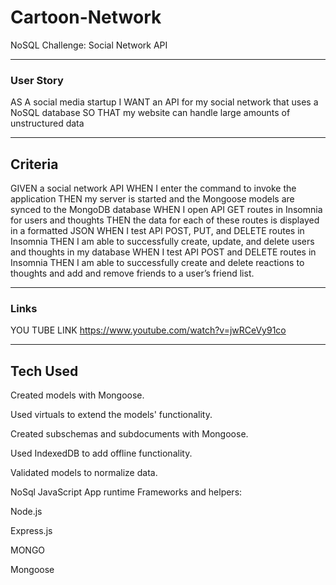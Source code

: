 # Cartoon-Network
NoSQL Challenge: Social Network API

___________________________________________________________________________________________________________________________________________________________________

### User Story

AS A social media startup
I WANT an API for my social network that uses a NoSQL database
SO THAT my website can handle large amounts of unstructured data
__________________________________________________________________________________________________________________________________________________________________

## Criteria

GIVEN a social network API
WHEN I enter the command to invoke the application
THEN my server is started and the Mongoose models are synced to the MongoDB database
WHEN I open API GET routes in Insomnia for users and thoughts
THEN the data for each of these routes is displayed in a formatted JSON
WHEN I test API POST, PUT, and DELETE routes in Insomnia
THEN I am able to successfully create, update, and delete users and thoughts in my database
WHEN I test API POST and DELETE routes in Insomnia
THEN I am able to successfully create and delete reactions to thoughts and add and remove friends to a user’s friend list.

___________________________________________________________________________________________________________________________________________________________________

### Links


YOU TUBE LINK  https://www.youtube.com/watch?v=jwRCeVy91co


__________________________________________________________________________________________________________________________________________________________________

## Tech Used

Created models with Mongoose.

Used virtuals to extend the models' functionality.

Created subschemas and subdocuments with Mongoose.

Used IndexedDB to add offline functionality.

Validated models to normalize data.

NoSql
JavaScript
App runtime Frameworks and helpers:

Node.js 

Express.js

MONGO

Mongoose
